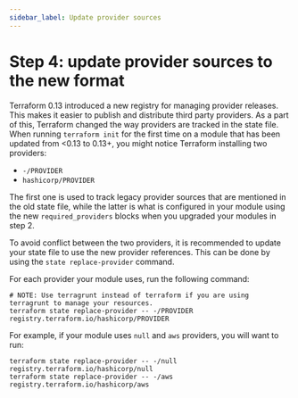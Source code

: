 ```yaml
---
sidebar_label: Update provider sources
---
```


# Step 4: update provider sources to the new format

Terraform 0.13 introduced a new registry for managing provider releases. This makes it easier to publish and distribute
third party providers. As a part of this, Terraform changed the way providers are tracked in the state file. When
running `terraform init` for the first time on a module that has been updated from &lt;0.13 to 0.13+, you might notice
Terraform installing two providers:

- `-/PROVIDER`
- `hashicorp/PROVIDER`

The first one is used to track legacy provider sources that are mentioned in the old state file, while the latter is
what is configured in your module using the new `required_providers` blocks when you upgraded your modules in step 2.

To avoid conflict between the two providers, it is recommended to update your state file to use the new provider
references. This can be done by using the `state replace-provider` command.

For each provider your module uses, run the following command:

```
# NOTE: Use terragrunt instead of terraform if you are using terragrunt to manage your resources.
terraform state replace-provider -- -/PROVIDER registry.terraform.io/hashicorp/PROVIDER
```

For example, if your module uses `null` and `aws` providers, you will want to run:

```
terraform state replace-provider -- -/null registry.terraform.io/hashicorp/null
terraform state replace-provider -- -/aws registry.terraform.io/hashicorp/aws
```


<!-- ##DOCS-SOURCER-START
{
  "sourcePlugin": "local-copier",
  "hash": "cbd959c092bb7e6dc1f6da8dbd29aba2"
}
##DOCS-SOURCER-END -->

